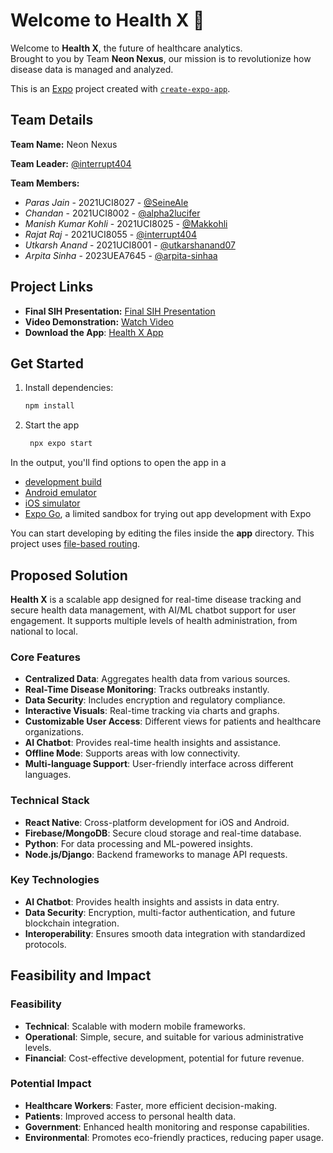 # Welcome to Health X 👋

Welcome to **Health X**, the future of healthcare analytics.  
Brought to you by Team **Neon Nexus**, our mission is to revolutionize how disease data is managed and analyzed.

This is an [Expo](https://expo.dev) project created with [`create-expo-app`](https://www.npmjs.com/package/create-expo-app).

## Team Details

**Team Name:** Neon Nexus

**Team Leader:** [@interrupt404](https://github.com/interrupt404)

**Team Members:**

- *Paras Jain* - 2021UCI8027 - [@SeineAle](https://github.com/SeineAle)
- *Chandan* - 2021UCI8002 - [@alpha2lucifer](https://github.com/alpha2lucifer)
- *Manish Kumar Kohli* - 2021UCI8025 - [@Makkohli](https://github.com/Makkohli)
- *Rajat Raj* - 2021UCI8055 - [@interrupt404](https://github.com/interrupt404)
- *Utkarsh Anand* - 2021UCI8001 - [@utkarshanand07](https://github.com/utkarshanand07)
- *Arpita Sinha* - 2023UEA7645 - [@arpita-sinhaa](https://github.com/arpita-sinhaa)

## Project Links

- **Final SIH Presentation:** [Final SIH Presentation](https://drive.google.com/drive/folders/1qb5ITC6y7Re7kQTG4xF6VKaXPfceNs4C?usp=drive_link)
- **Video Demonstration:** [Watch Video](https://youtu.be/nmUQdu0u98c)
- **Download the App**: [Health X App](https://drive.google.com/file/d/1fK4nXfUUNcnBj9x1fl07AClZAuPXvWPJ/view?usp=sharing)

## Get Started

1. Install dependencies:

   ```bash
   npm install
   ```

2. Start the app

   ```bash
    npx expo start
   ```

In the output, you'll find options to open the app in a

- [development build](https://docs.expo.dev/develop/development-builds/introduction/)
- [Android emulator](https://docs.expo.dev/workflow/android-studio-emulator/)
- [iOS simulator](https://docs.expo.dev/workflow/ios-simulator/)
- [Expo Go](https://expo.dev/go), a limited sandbox for trying out app development with Expo

You can start developing by editing the files inside the **app** directory. This project uses [file-based routing](https://docs.expo.dev/router/introduction).

## Proposed Solution

**Health X** is a scalable app designed for real-time disease tracking and secure health data management, with AI/ML chatbot support for user engagement. It supports multiple levels of health administration, from national to local.

### Core Features
- **Centralized Data**: Aggregates health data from various sources.
- **Real-Time Disease Monitoring**: Tracks outbreaks instantly.
- **Data Security**: Includes encryption and regulatory compliance.
- **Interactive Visuals**: Real-time tracking via charts and graphs.
- **Customizable User Access**: Different views for patients and healthcare organizations.
- **AI Chatbot**: Provides real-time health insights and assistance.
- **Offline Mode**: Supports areas with low connectivity.
- **Multi-language Support**: User-friendly interface across different languages.

### Technical Stack
- **React Native**: Cross-platform development for iOS and Android.
- **Firebase/MongoDB**: Secure cloud storage and real-time database.
- **Python**: For data processing and ML-powered insights.
- **Node.js/Django**: Backend frameworks to manage API requests.

### Key Technologies
- **AI Chatbot**: Provides health insights and assists in data entry.
- **Data Security**: Encryption, multi-factor authentication, and future blockchain integration.
- **Interoperability**: Ensures smooth data integration with standardized protocols.

## Feasibility and Impact

### Feasibility
- **Technical**: Scalable with modern mobile frameworks.
- **Operational**: Simple, secure, and suitable for various administrative levels.
- **Financial**: Cost-effective development, potential for future revenue.

### Potential Impact
- **Healthcare Workers**: Faster, more efficient decision-making.
- **Patients**: Improved access to personal health data.
- **Government**: Enhanced health monitoring and response capabilities.
- **Environmental**: Promotes eco-friendly practices, reducing paper usage.
